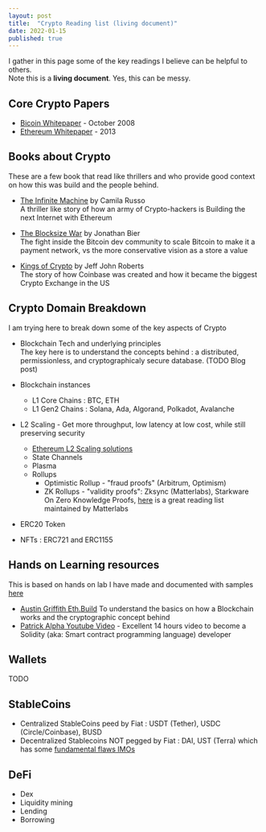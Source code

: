 ```yaml
---
layout: post
title:  "Crypto Reading list (living document)"
date: 2022-01-15
published: true
---
```


I gather in this page some of the key readings I believe can be helpful to others. <br>
Note this is a **living document**. Yes, this can be messy.

## Core Crypto Papers
- [Bicoin Whitepaper](https://bitcoin.org/bitcoin.pdf) - October 2008
- [Ethereum Whitepaper](https://ethereum.org/en/whitepaper/) - 2013

## Books about Crypto 
These are a few book that read like thrillers and who provide good context on how this was build and the people behind.
- [The Infinite Machine](https://www.amazon.com/Infinite-Machine-Crypto-hackers-Building-Internet-ebook/dp/B07X8HS2WC) by Camila Russo <br> A thriller like story of how an army of Crypto-hackers is Building the next Internet with Ethereum 

- [The Blocksize War](https://www.amazon.com/Infinite-Machine-Crypto-hackers-Building-Internet-ebook/dp/B07X8HS2WC) by Jonathan Bier <br> The fight inside the Bitcoin dev community to scale Bitcoin to make it a payment network, vs the more conservative vision as a store a value

- [Kings of Crypto](https://www.amazon.com/Kings-Crypto-Startups-Cryptocurrency-Silicon-ebook/dp/B085TRJY8X) by Jeff John Roberts <br> The story of how Coinbase was created and how it became the biggest Crypto Exchange in the US

## Crypto Domain Breakdown
I am trying here to break down some of the key aspects of Crypto
- Blockchain Tech and underlying principles <br>
The key here is to understand the concepts behind : a distributed, permissionless, and cryptographicaly secure database. (TODO Blog post)
- Blockchain instances
  - L1 Core Chains : BTC, ETH
  - L1 Gen2 Chains : Solana, Ada, Algorand, Polkadot, Avalanche
- L2 Scaling - Get more throughput, low latency at low cost, while still preserving security
  - [Ethereum L2 Scaling solutions](https://medium.com/coinmonks/easy-to-understand-ethereum-layer-2-scaling-solutions-channels-vs-plasma-vs-rollups-1dc1d4e9cb52) 
  - State Channels
  - Plasma
  - Rollups
    - Optimistic Rollup - "fraud proofs" (Arbitrum, Optimism)
    - ZK Rollups - "validity proofs": Zksync (Matterlabs), Starkware <br>
    On Zero Knowledge Proofs, [here](https://github.com/matter-labs/awesome-zero-knowledge-proofs) is a great reading list maintained by Matterlabs
    
- ERC20 Token
- NFTs : ERC721 and ERC1155 

## Hands on Learning resources
This is based on hands on lab I have made and documented with samples [here](https://github.com/nmoreau/ethereumsamples)

- [Austin Griffith Eth.Build](https://sandbox.eth.build/) To understand the basics on how a Blockchain works and the cryptographic concept behind
- [Patrick Alpha Youtube Video](https://youtu.be/M576WGiDBdQ?t=5368) - Excellent 14 hours video to become a Solidity (aka: Smart contract programming language) developer

## Wallets
TODO

## StableCoins
- Centralized StableCoins peed by Fiat : USDT (Tether), USDC (Circle/Coinbase), BUSD
- Decentralized Stablecoins NOT pegged by Fiat : DAI, UST (Terra) which has some [fundamental flaws IMOs](https://www.semanticscholar.org/paper/SoK%3A-Decentralized-Finance-(DeFi)-Werner-Perez/e86439872d0f7ae3339d7215ce8729fb11949c1e)

## DeFi
- Dex
- Liquidity mining
- Lending
- Borrowing


